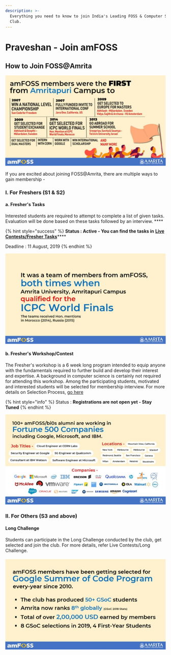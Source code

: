 ```yaml
---
description: >-
  Everything you need to know to join India's Leading FOSS & Computer Science
  Club.
---
```


# Praveshan - Join amFOSS

## How to Join FOSS@Amrita

![](.gitbook/assets/image%20%283%29.png)

If you are excited about joining FOSS@Amrita, there are multiple ways to gain membership - 

### **I. For Freshers \(S1 & S2\)** 

####     **a.  Fresher's Tasks** 

Interested students are required to attempt to complete a list of given tasks. Evaluation will be done based on these tasks followed by an interview. ****

{% hint style="success" %}
**Status : Active - You can find the tasks in** [**Live Contests/Fresher Tasks**](https://join.amfoss.in/live-contests/fresher-tasks)\*\*\*\*

Deadline : 11 August, 2019
{% endhint %}

![](.gitbook/assets/image%20%284%29.png)

#### **b.  Fresher's Workshop/Contest**

The Fresher's workshop is a 6 week long program intended to equip anyone with the fundamentals required to further build and develop their interest and expertise. A background in computer science is certainly not required for attending this workshop. Among the participating students, motivated and interested students will be selected for membership interview. For more details on Selection Process, [go here](https://join.amfoss.in/selection/selection-process)

{% hint style="info" %}
Status : **Registrations are not open yet - Stay Tuned** 
{% endhint %}

![](.gitbook/assets/image%20%285%29.png)

### II. For Others \(S3 and above\) 

####      Long Challenge

Students can participate in the Long Challenge conducted by the club, get selected and join the club. For more details, refer Live Contests/Long Challenge.

####     

![](.gitbook/assets/image%20%286%29.png)





